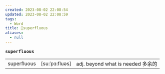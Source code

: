```yaml
---
created: 2023-08-02 22:08:54
updated: 2023-08-02 22:08:59
tags:
  - Word
title: 📖superfluous
aliases:
  - null
---
```


<pre><strong>superfluous</strong></pre>
|   |   |   |
|---|---|---|
|superfluous|[su:ˈpɜ:fluəs]|adj. beyond what is needed 多余的|